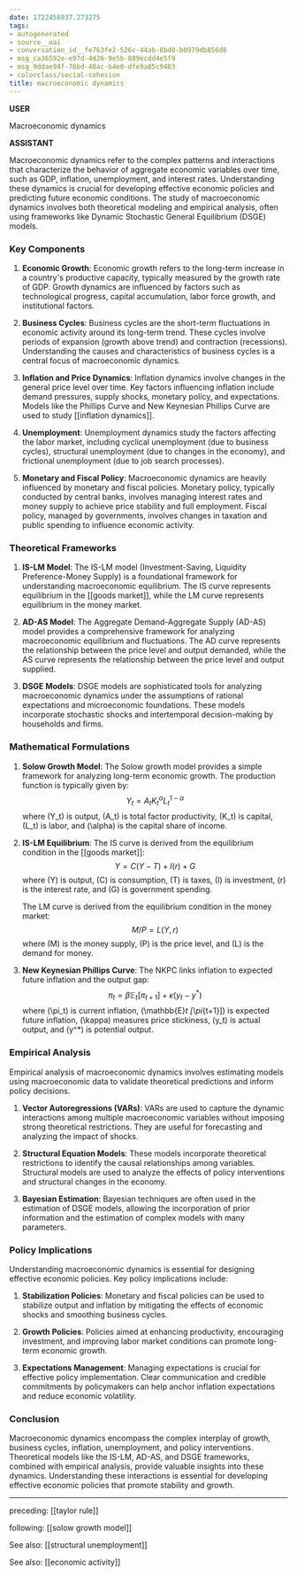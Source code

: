 ```yaml
---
date: 1722456937.273275
tags:
- autogenerated
- source__oai
- conversation_id__fe763fe2-526c-44ab-8bd0-b0979db856d8
- msg_ca36592e-e97d-4d26-9e5b-889ecdd4e5f9
- msg_9ddae94f-76bd-40ac-b4e0-dfe9a85c9483
- colorclass/social-cohesion
title: macroeconomic dynamics
---
```


**USER**

Macroeconomic dynamics


**ASSISTANT**

Macroeconomic dynamics refer to the complex patterns and interactions that characterize the behavior of aggregate economic variables over time, such as GDP, inflation, unemployment, and interest rates. Understanding these dynamics is crucial for developing effective economic policies and predicting future economic conditions. The study of macroeconomic dynamics involves both theoretical modeling and empirical analysis, often using frameworks like Dynamic Stochastic General Equilibrium (DSGE) models.

### Key Components

1. **Economic Growth**:
   Economic growth refers to the long-term increase in a country's productive capacity, typically measured by the growth rate of GDP. Growth dynamics are influenced by factors such as technological progress, capital accumulation, labor force growth, and institutional factors.

2. **Business Cycles**:
   Business cycles are the short-term fluctuations in economic activity around its long-term trend. These cycles involve periods of expansion (growth above trend) and contraction (recessions). Understanding the causes and characteristics of business cycles is a central focus of macroeconomic dynamics.

3. **Inflation and Price Dynamics**:
   Inflation dynamics involve changes in the general price level over time. Key factors influencing inflation include demand pressures, supply shocks, monetary policy, and expectations. Models like the Phillips Curve and New Keynesian Phillips Curve are used to study [[inflation dynamics]].

4. **Unemployment**:
   Unemployment dynamics study the factors affecting the labor market, including cyclical unemployment (due to business cycles), structural unemployment (due to changes in the economy), and frictional unemployment (due to job search processes).

5. **Monetary and Fiscal Policy**:
   Macroeconomic dynamics are heavily influenced by monetary and fiscal policies. Monetary policy, typically conducted by central banks, involves managing interest rates and money supply to achieve price stability and full employment. Fiscal policy, managed by governments, involves changes in taxation and public spending to influence economic activity.

### Theoretical Frameworks

1. **IS-LM Model**:
   The IS-LM model (Investment-Saving, Liquidity Preference-Money Supply) is a foundational framework for understanding macroeconomic equilibrium. The IS curve represents equilibrium in the [[goods market]], while the LM curve represents equilibrium in the money market.

2. **AD-AS Model**:
   The Aggregate Demand-Aggregate Supply (AD-AS) model provides a comprehensive framework for analyzing macroeconomic equilibrium and fluctuations. The AD curve represents the relationship between the price level and output demanded, while the AS curve represents the relationship between the price level and output supplied.

3. **DSGE Models**:
   DSGE models are sophisticated tools for analyzing macroeconomic dynamics under the assumptions of rational expectations and microeconomic foundations. These models incorporate stochastic shocks and intertemporal decision-making by households and firms.

### Mathematical Formulations

1. **Solow Growth Model**:
   The Solow growth model provides a simple framework for analyzing long-term economic growth. The production function is typically given by:
   $$
   Y_t = A_t K_t^\alpha L_t^{1-\alpha}
   $$
   where \(Y_t\) is output, \(A_t\) is total factor productivity, \(K_t\) is capital, \(L_t\) is labor, and \(\alpha\) is the capital share of income.

2. **IS-LM Equilibrium**:
   The IS curve is derived from the equilibrium condition in the [[goods market]]:
   $$
   Y = C(Y-T) + I(r) + G
   $$
   where \(Y\) is output, \(C\) is consumption, \(T\) is taxes, \(I\) is investment, \(r\) is the interest rate, and \(G\) is government spending.

   The LM curve is derived from the equilibrium condition in the money market:
   $$
   M/P = L(Y, r)
   $$
   where \(M\) is the money supply, \(P\) is the price level, and \(L\) is the demand for money.

3. **New Keynesian Phillips Curve**:
   The NKPC links inflation to expected future inflation and the output gap:
   $$
   \pi_t = \beta \mathbb{E}_t [\pi_{t+1}] + \kappa (y_t - y^*)
   $$
   where \(\pi_t\) is current inflation, \(\mathbb{E}_t [\pi_{t+1}]\) is expected future inflation, \(\kappa\) measures price stickiness, \(y_t\) is actual output, and \(y^*\) is potential output.

### Empirical Analysis

Empirical analysis of macroeconomic dynamics involves estimating models using macroeconomic data to validate theoretical predictions and inform policy decisions.

1. **Vector Autoregressions (VARs)**:
   VARs are used to capture the dynamic interactions among multiple macroeconomic variables without imposing strong theoretical restrictions. They are useful for forecasting and analyzing the impact of shocks.

2. **Structural Equation Models**:
   These models incorporate theoretical restrictions to identify the causal relationships among variables. Structural models are used to analyze the effects of policy interventions and structural changes in the economy.

3. **Bayesian Estimation**:
   Bayesian techniques are often used in the estimation of DSGE models, allowing the incorporation of prior information and the estimation of complex models with many parameters.

### Policy Implications

Understanding macroeconomic dynamics is essential for designing effective economic policies. Key policy implications include:

1. **Stabilization Policies**:
   Monetary and fiscal policies can be used to stabilize output and inflation by mitigating the effects of economic shocks and smoothing business cycles.

2. **Growth Policies**:
   Policies aimed at enhancing productivity, encouraging investment, and improving labor market conditions can promote long-term economic growth.

3. **Expectations Management**:
   Managing expectations is crucial for effective policy implementation. Clear communication and credible commitments by policymakers can help anchor inflation expectations and reduce economic volatility.

### Conclusion

Macroeconomic dynamics encompass the complex interplay of growth, business cycles, inflation, unemployment, and policy interventions. Theoretical models like the IS-LM, AD-AS, and DSGE frameworks, combined with empirical analysis, provide valuable insights into these dynamics. Understanding these interactions is essential for developing effective economic policies that promote stability and growth.


---

preceding: [[taylor rule]]  


following: [[solow growth model]]

See also: [[structural unemployment]]


See also: [[economic activity]]